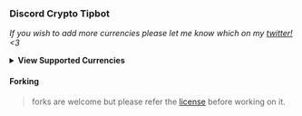 ### Discord Crypto Tipbot
*If you wish to add more currencies please let me know which on my [twitter!](https://twitter.com/write_int) <3*
<details>
  <summary><b>View Supported Currencies</b></summary>
  <br>
  <ul>
    <li>
      <details>
        <summary><a href="https://github.com/nanocurrency/nano-node"><img src="https://cdn.worldvectorlogo.com/logos/nano-1.svg" alt="Nano Protocol Icon" height="16"> Nano Protocol</a></summary>
        <ul>
          <li><img src="https://s2.coinmarketcap.com/static/img/coins/64x64/1567.png" alt="Nano (XNO) Icon" height="16"> <a href="https://nano.org">Nano (XNO)</a></li>
          <li><img src="https://banano.cc/favicon.ico" alt="Banano (BAN) Icon" height="16"> <a href="https://banano.cc">Banano (BAN)</a> - FORK</li>
          <li><img src="https://dogenano.io/favicon.ico" alt="Dogenano (XDG) Icon" height="16"> <a href="https://dogenano.io">Dogenano (XDG)</a> - FORK</li>
          <li><img src="https://raione.cc/favicon.ico" height="16" alt="RaiBlocksOne (XRO) Icon"> <a href="https://raione.cc">RaiBlocksOne (XRO)</a> - FORK</li>
        </ul>
      </details>
    </li>
    <!-- Add more currencies as needed -->
  </ul>
</details>


#### Forking
> forks are welcome but please refer the [license](https://raw.githubusercontent.com/WriteNaN/Tipbot/main/LICENSE) before working on it.
